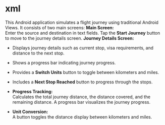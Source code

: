 # xml
This Android application simulates a flight journey using traditional Android Views. It consists of two main screens:
**Main Screen:**  
   Enter the source and destination in text fields.
   Tap the **Start Journey** button to move to the journey details screen.
**Journey Details Screen:**  
   - Displays journey details such as current stop, visa requirements, and distance to the next stop.
   - Shows a progress bar indicating journey progress.
   - Provides a **Switch Units** button to toggle between kilometers and miles.
   - Includes a **Next Stop Reached** button to progress through the stops.

- **Progress Tracking:**  
  Calculates the total journey distance, the distance covered, and the remaining distance. A progress bar visualizes the journey progress.

- **Unit Conversion:**  
  A button toggles the distance display between kilometers and miles.
